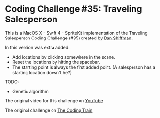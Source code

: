 # Coding Challenge #35: Traveling Salesperson

This is a MacOS X - Swift 4 - SpriteKit implementation of the Traveling Salesperson Coding Challenge (#35) created by [Dan Shiffman](http://shiffman.net/).

In this version was extra added:

- Add locations by clicking somewhere in the scene.
- Reset the locations by hitting the spacebar.
- The starting point is always the first added point. (A salesperson has a starting location doesn't he?)

TODO:

- Genetic algorithm

The original video for this challenge on [YouTube](https://www.youtube.com/watch?v=BAejnwN4Ccw)

The original challenge on [The Coding Train](http://thecodingtrain.com/CodingChallenges/35.1-tsp.html)

